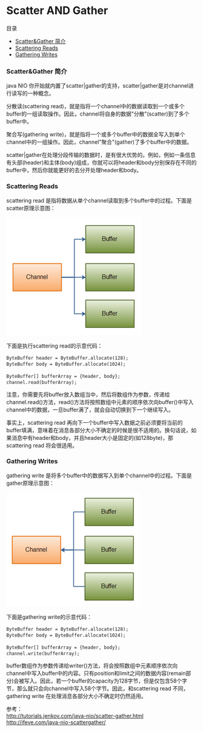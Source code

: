 # Scatter AND Gather

目录
- [Scatter&Gather 简介](#scattergather-简介)
- [Scattering Reads](#scattering-reads)
- [Gathering Writes](#gathering-writes)

### Scatter&Gather 简介

java NIO 你开始就内置了scatter|gather的支持，scatter|gather是对channel进行读写的一种概念。

分散读(scattering read)，就是指将一个channel中的数据读取到一个或多个buffer的一组读取操作。因此，channel将自身的数据"分散"(scatter)到了多个buffer中。

聚合写(gathering write)，就是指将一个或多个buffer中的数据全写入到单个channel中的一组操作。因此，channel"聚合"(gather)了多个buffer中的数据。

scatter|gather在处理分段传输的数据时，是有很大优势的。例如，例如一条信息有头部(header)和主体(body)组成，你就可以将header和body分别保存在不同的buffer中，然后你就能更好的去分开处理header和body。

### Scattering Reads

scattering read 是指将数据从单个channel读取到多个buffer中的过程。下面是scatter原理示意图：

![](./pic/scatter.png)

下面是执行scattering read的示意代码：

```
ByteBuffer header = ByteBuffer.allocate(128);
ByteBuffer body = ByteBuffer.allocate(1024);

ByteBuffer[] bufferArray = {header, body};
channel.read(bufferArray);
```

注意，你需要先将buffer放入数组当中，然后将数组作为参数，传递给channel.read()方法，read()方法将按照数组中元素的顺序依次向buffer()中写入channel中的数据，一旦buffer满了，就会自动切换到下一个继续写入。

事实上，scattering read 再向下一个buffer中写入数据之前必须要将当前的buffer填满，意味着在消息各部分大小不确定的时候是很不适用的。换句话说，如果消息中有header和body，并且header大小是固定的(如128byte)，那scattering read 将会很适用。

### Gathering Writes

gathering write 是将多个buffer中的数据写入到单个channel中的过程。下面是gather原理示意图：

![](./pic/gather.png)

下面是gathering write的示意代码：

```
ByteBuffer header = ByteBuffer.allocate(128);
ByteBuffer body = ByteBuffer.allocate(1024);

ByteBuffer[] bufferArray = {header, body};
channel.write(bufferArray);
```

buffer数组作为参数传递给writer()方法，将会按照数组中元素顺序依次向channel中写入buffer中的内容。只有position和limit之间的数据内容(remain部分)会被写入。因此，若一个buffer的capacity为128字节，但是仅包含58个字节，那么就只会向channel中写入58个字节。因此，和scattering read 不同，gathering write 在处理消息各部分大小不确定时仍然适用。

参考：
<br><http://tutorials.jenkov.com/java-nio/scatter-gather.html>
<br><http://ifeve.com/java-nio-scattergather/>
